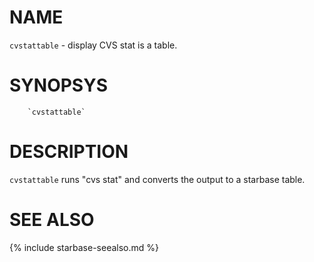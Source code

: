 
NAME
====

`cvstattable` - display CVS stat is a table.

SYNOPSYS
========

```
    `cvstattable`
```

DESCRIPTION
===========

`cvstattable` runs "cvs stat" and converts the output to a starbase table.

SEE ALSO
========

{% include starbase-seealso.md %}
